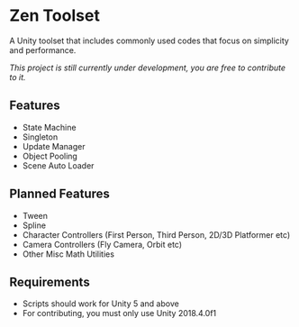 # Zen Toolset
A Unity toolset that includes commonly used codes that focus on simplicity and performance.

*This project is still currently under development, you are free to contribute to it.*

## Features
- State Machine
- Singleton
- Update Manager
- Object Pooling
- Scene Auto Loader

## Planned Features
- Tween
- Spline
- Character Controllers (First Person, Third Person, 2D/3D Platformer etc)
- Camera Controllers (Fly Camera, Orbit etc)
- Other Misc Math Utilities

## Requirements
- Scripts should work for Unity 5 and above
- For contributing, you must only use Unity 2018.4.0f1
